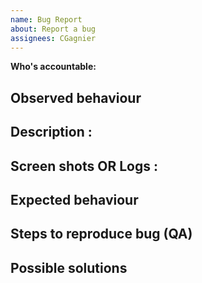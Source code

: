 ```yaml
---
name: Bug Report
about: Report a bug
assignees: CGagnier
---
```


<!--- 
	Name format for FE: Page - Description
	Name format for BE: Process - Description
 -->
 
 **Who's accountable:** 
## Observed behaviour

## Description :

## Screen shots OR Logs :


## Expected behaviour


## Steps to reproduce bug (QA)


## Possible solutions